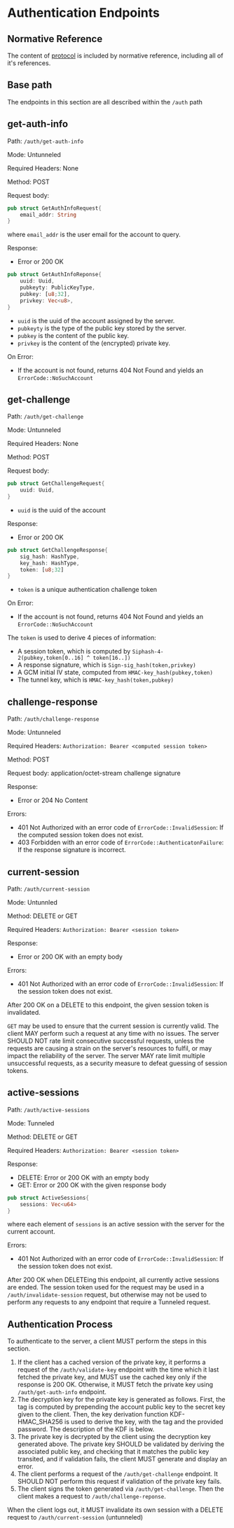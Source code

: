 # Authentication Endpoints


## Normative Reference

The content of [protocol](protocol.md) is included by normative reference, including all of it's references.

## Base path

The endpoints in this section are all described within the `/auth` path

## get-auth-info

Path: `/auth/get-auth-info`

Mode: Untunneled

Required Headers: None

Method: POST

Request body:
```rust
pub struct GetAuthInfoRequest{
    email_addr: String
}
```

where `email_addr` is the user email for the account to query.


Response:
* Error or 200 OK

```rust
pub struct GetAuthInfoReponse{
    uuid: Uuid,
    pubkeyty: PublicKeyType,
    pubkey: [u8;32],
    privkey: Vec<u8>,
}
```

* `uuid` is the uuid of the account assigned by the server. 
* `pubkeyty` is the type of the public key stored by the server. 
* `pubkey` is the content of the public key.
* `privkey` is the content of the (encrypted) private key.

On Error:
* If the account is not found, returns 404 Not Found and yields an `ErrorCode::NoSuchAccount`

## get-challenge

Path: `/auth/get-challenge`

Mode: Untunneled

Required Headers: None

Method: POST

Request body:
```rust
pub struct GetChallengeRequest{
    uuid: Uuid,
}
```

* `uuid` is the uuid of the account

Response:
* Error or 200 OK

```rust
pub struct GetChallengeResponse{
    sig_hash: HashType,
    key_hash: HashType,
    token: [u8;32]
}
```

* `token` is a unique authentication challenge token

On Error:
* If the account is not found, returns 404 Not Found and yields an `ErrorCode::NoSuchAccount`


The `token` is used to derive 4 pieces of information:
* A session token, which is computed by `Siphash-4-2(pubkey,token[0..16] ^ token[16..])`
* A response signature, which is `Sign-sig_hash(token,privkey)`
* A GCM initial IV state, computed from `HMAC-key_hash(pubkey,token)`
* The tunnel key, which is `HMAC-key_hash(token,pubkey)`


## challenge-response

Path: `/auth/challenge-response`

Mode: Untunneled

Required Headers: `Authorization: Bearer <computed session token>`

Method: POST

Request body: application/octet-stream challenge signature

Response: 
* Error or 204 No Content

Errors:
* 401 Not Authorized with an error code of `ErrorCode::InvalidSession`: If the computed session token does not exist.
* 403 Forbidden with an error code of `ErrorCode::AuthenticatonFailure`: If the response signature is incorrect.

## current-session

Path: `/auth/current-session`

Mode: Untunnled

Method: DELETE or GET

Required Headers: `Authorization: Bearer <session token>`

Response:
* Error or 200 OK with an empty body

Errors:
* 401 Not Authorized with an error code of `ErrorCode::InvalidSession`: If the session token does not exist.

After 200 OK on a DELETE to this endpoint, the given session token is invalidated.

`GET` may be used to ensure that the current session is currently valid. The client MAY perform such a request at any time with no issues. 
The server SHOULD NOT rate limit consecutive successful requests, unless the requests are causing a strain on the server's resources to fulfil, or may impact the reliability of the server. The server MAY rate limit multiple unsuccessful requests, as a security measure to defeat guessing of session tokens.

## active-sessions

Path: `/auth/active-sessions`

Mode: Tunneled

Method: DELETE or GET

Required Headers: `Authorization: Bearer <session token>`

Response:
* DELETE: Error or 200 OK with an empty body
* GET: Error or 200 OK with the given response body

```rust
pub struct ActiveSessions{
    sessions: Vec<u64>
}
```

where each element of `sessions` is an active session with the server for the current account.

Errors:
* 401 Not Authorized with an error code of `ErrorCode::InvalidSession`: If the session token does not exist.


After 200 OK when DELETEing this endpoint, all currently active sessions are ended. 
The session token used for the request may be used in a `/auth/invalidate-session` request, but otherwise may not be used to perform any requests to any endpoint that require a Tunneled request.


## Authentication Process

To authenticate to the server, a client MUST perform the steps in this section.

1. If the client has a cached version of the private key, it performs a request of the `/auth/validate-key` endpoint with the time which it last fetched the private key, and MUST use the cached key only if the response is 200 OK. Otherwise, it MUST fetch the private key using `/auth/get-auth-info` endpoint. 
2. The decryption key for the private key is generated as follows. First, the tag is computed by prepending the account public key to the secret key given to the client. Then, the key derivation function KDF-HMAC_SHA256 is used to derive the key, with the tag and the provided password. The description of the KDF is below. 
3. The private key is decrypted by the client using the decryption key generated above. The private key SHOULD be validated by deriving the associated public key, and checking that it matches the public key transited, and if validation fails, the client MUST generate and display an error.
4. The client performs a request of the `/auth/get-challenge` endpoint. It SHOULD NOT perform this request if validation of the private key fails.
5. The client signs the token generated via `/auth/get-challenge`. Then the client makes a request to `/auth/challenge-reponse`.

When the client logs out, it MUST invalidate its own session with a DELETE request to `/auth/current-session` (untunneled)